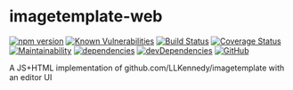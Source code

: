 # imagetemplate-web

[![npm version](https://badge.fury.io/js/imagetemplate-web.svg)](https://badge.fury.io/js/imagetemplate-web)
[![Known Vulnerabilities](https://snyk.io/test/github/LLKennedy/imagetemplate-web/badge.svg)](https://snyk.io/test/github/LLKennedy/imagetemplate-web)
[![Build Status](https://travis-ci.org/LLKennedy/imagetemplate-web.svg?branch=master)](https://travis-ci.org/LLKennedy/imagetemplate-web)
[![Coverage Status](https://coveralls.io/repos/github/LLKennedy/imagetemplate-web/badge.svg?branch=master)](https://coveralls.io/github/LLKennedy/imagetemplate-web?branch=master)
[![Maintainability](https://api.codeclimate.com/v1/badges/8ef10da71a07f660c347/maintainability)](https://codeclimate.com/github/LLKennedy/imagetemplate-web/maintainability)
[![dependencies](https://david-dm.org/LLKennedy/imagetemplate-web/status.svg)](https://david-dm.org/LLKennedy/imagetemplate-web)
[![devDependencies](https://david-dm.org/LLKennedy/imagetemplate-web/dev-status.svg)](https://david-dm.org/LLKennedy/imagetemplate-web?type=dev)
[![GitHub](https://img.shields.io/github/license/LLKennedy/imagetemplate-web.svg)](https://github.com/LLKennedy/imagetemplate-web/blob/master/LICENSE)

A JS+HTML implementation of github.com/LLKennedy/imagetemplate with an editor UI
